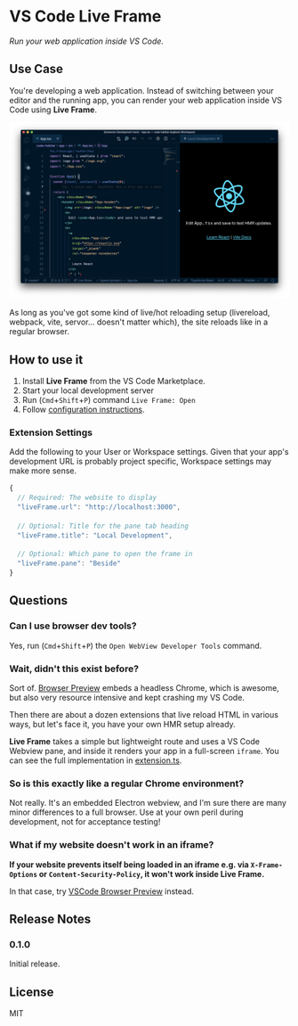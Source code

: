 # VS Code Live Frame

_Run your web application inside VS Code._

## Use Case

You're developing a web application. Instead of switching between your editor and the running app, you can render your web application inside VS Code using **Live Frame**.

![Demo](docs/example.png)

As long as you've got some kind of live/hot reloading setup (livereload, webpack, vite, servor... doesn't matter which), the site reloads like in a regular browser.

## How to use it

1. Install **Live Frame** from the VS Code Marketplace.
2. Start your local development server
3. Run (`Cmd`+`Shift`+`P`) command `Live Frame: Open`
4. Follow [configuration instructions](#extension-settings).

### Extension Settings

Add the following to your User or Workspace settings. Given that your app's development URL is probably project specific, Workspace settings may make more sense.

```js
{
  // Required: The website to display
  "liveFrame.url": "http://localhost:3000",

  // Optional: Title for the pane tab heading
  "liveFrame.title": "Local Development",

  // Optional: Which pane to open the frame in
  "liveFrame.pane": "Beside"
}
```

## Questions

### Can I use browser dev tools?

Yes, run (`Cmd`+`Shift`+`P`) the `Open WebView Developer Tools` command.

### Wait, didn't this exist before?

Sort of. [Browser Preview](https://marketplace.visualstudio.com/items?itemName=auchenberg.vscode-browser-preview) embeds a headless Chrome, which is awesome, but also very resource intensive and kept crashing my VS Code.

Then there are about a dozen extensions that live reload HTML in various ways, but let's face it, you have your own HMR setup already.

**Live Frame** takes a simple but lightweight route and uses a VS Code Webview pane, and inside it renders your app in a full-screen `iframe`. You can see the full implementation in [extension.ts](src/extension.ts).

### So is this exactly like a regular Chrome environment?

Not really. It's an embedded Electron webview, and I'm sure there are many minor differences to a full browser. Use at your own peril during development, not for acceptance testing!

### What if my website doesn't work in an iframe?

**If your website prevents itself being loaded in an iframe e.g. via `X-Frame-Options` or `Content-Security-Policy`, it won't work inside Live Frame.**

In that case, try [VSCode Browser Preview](https://marketplace.visualstudio.com/items?itemName=auchenberg.vscode-browser-preview) instead.

## Release Notes

### 0.1.0

Initial release.

## License

MIT
